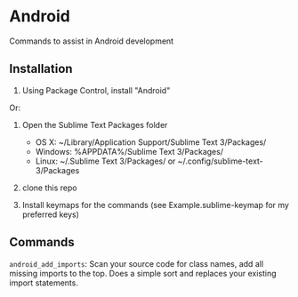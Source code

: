 Android
========

Commands to assist in Android development

Installation
------------

1. Using Package Control, install "Android"

Or:

1. Open the Sublime Text Packages folder
    - OS X: ~/Library/Application Support/Sublime Text 3/Packages/
    - Windows: %APPDATA%/Sublime Text 3/Packages/
    - Linux: ~/.Sublime Text 3/Packages/ or ~/.config/sublime-text-3/Packages

2. clone this repo
3. Install keymaps for the commands (see Example.sublime-keymap for my preferred keys)

Commands
--------

`android_add_imports`: Scan your source code for class names, add all missing
imports to the top.  Does a simple sort and replaces your existing import
statements.
